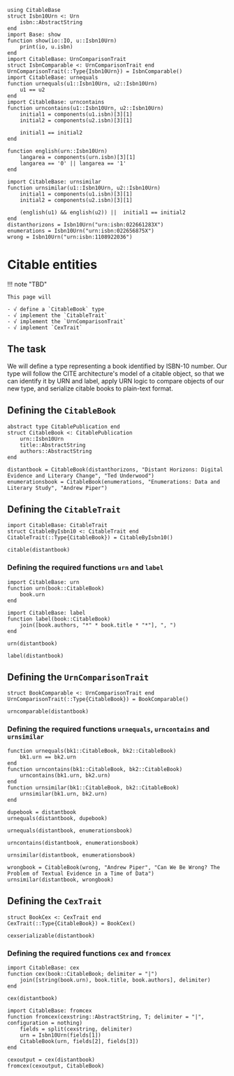 ```@setup book
using CitableBase
struct Isbn10Urn <: Urn
    isbn::AbstractString
end
import Base: show
function show(io::IO, u::Isbn10Urn)
    print(io, u.isbn)
end
import CitableBase: UrnComparisonTrait
struct IsbnComparable <: UrnComparisonTrait end
UrnComparisonTrait(::Type{Isbn10Urn}) = IsbnComparable()
import CitableBase: urnequals
function urnequals(u1::Isbn10Urn, u2::Isbn10Urn)
    u1 == u2
end
import CitableBase: urncontains
function urncontains(u1::Isbn10Urn, u2::Isbn10Urn)
    initial1 = components(u1.isbn)[3][1]
    initial2 = components(u2.isbn)[3][1]

    initial1 == initial2
end

function english(urn::Isbn10Urn)
    langarea = components(urn.isbn)[3][1]
    langarea == '0' || langarea == '1'
end

import CitableBase: urnsimilar
function urnsimilar(u1::Isbn10Urn, u2::Isbn10Urn)
    initial1 = components(u1.isbn)[3][1]
    initial2 = components(u2.isbn)[3][1]

    (english(u1) && english(u2)) ||  initial1 == initial2
end
distanthorizons = Isbn10Urn("urn:isbn:022661283X")
enumerations = Isbn10Urn("urn:isbn:022656875X")
wrong = Isbn10Urn("urn:isbn:1108922036")
```
# Citable entities


!!! note "TBD"

    This page will 
    
    - √ define a `CitableBook` type
    - √ implement the `CitableTrait`
    - √ implement the `UrnComparisonTrait`
    - √ implement `CexTrait`


## The task

We will define a type representing a book identified by ISBN-10 number.  Our type will follow the CITE architecture's model of a citable object, so that we can identify it by URN and label, apply URN logic to compare objects of our new type, and serialize citable books to plain-text format.


## Defining the `CitableBook`



```@example book
abstract type CitablePublication end
struct CitableBook <: CitablePublication
    urn::Isbn10Urn
    title::AbstractString
    authors::AbstractString
end
```



```@example book
distantbook = CitableBook(distanthorizons, "Distant Horizons: Digital Evidence and Literary Change", "Ted Underwood")
enumerationsbook = CitableBook(enumerations, "Enumerations: Data and Literary Study", "Andrew Piper")
```

## Defining the `CitableTrait`




```@example book
import CitableBase: CitableTrait
struct CitableByIsbn10 <: CitableTrait end
CitableTrait(::Type{CitableBook}) = CitableByIsbn10()
```

```@example book
citable(distantbook)
```

### Defining the required functions `urn` and `label`


```@example book
import CitableBase: urn
function urn(book::CitableBook)
    book.urn
end

import CitableBase: label
function label(book::CitableBook)
    join([book.authors, "*" * book.title * "*"], ", ")
end
```

```@example book
urn(distantbook)
```


```@example book
label(distantbook)
```

## Defining the `UrnComparisonTrait`

```@example book
struct BookComparable <: UrnComparisonTrait end
UrnComparisonTrait(::Type{CitableBook}) = BookComparable()
```

```@example book
urncomparable(distantbook)
```

### Defining the required functions `urnequals`, `urncontains` and `urnsimilar`

```@example book
function urnequals(bk1::CitableBook, bk2::CitableBook)
    bk1.urn == bk2.urn
end
function urncontains(bk1::CitableBook, bk2::CitableBook)
    urncontains(bk1.urn, bk2.urn)
end
function urnsimilar(bk1::CitableBook, bk2::CitableBook)
    urnsimilar(bk1.urn, bk2.urn)
end
```

```@example book
dupebook = distantbook
urnequals(distantbook, dupebook)
```

```@example book
urnequals(distantbook, enumerationsbook)
```



```@example book
urncontains(distantbook, enumerationsbook)
```

```@example book
urnsimilar(distantbook, enumerationsbook)
```


```@example book
wrongbook = CitableBook(wrong, "Andrew Piper", "Can We Be Wrong? The Problem of Textual Evidence in a Time of Data")
urnsimilar(distantbook, wrongbook)
```



## Defining the `CexTrait`


```@example book
struct BookCex <: CexTrait end
CexTrait(::Type{CitableBook}) = BookCex()
```

```@example book
cexserializable(distantbook)
```





### Defining the required functions `cex` and `fromcex`

```@example book
import CitableBase: cex
function cex(book::CitableBook; delimiter = "|")
    join([string(book.urn), book.title, book.authors], delimiter)
end
```

```@example book
cex(distantbook)
```


```@example book
import CitableBase: fromcex
function fromcex(cexstring::AbstractString, T; delimiter = "|", configuration = nothing)
    fields = split(cexstring, delimiter)
    urn = Isbn10Urn(fields[1])
    CitableBook(urn, fields[2], fields[3])
end
```



```@example book
cexoutput = cex(distantbook)
fromcex(cexoutput, CitableBook)
```